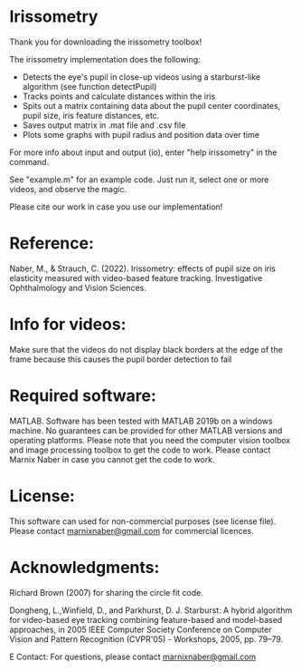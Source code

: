 # Irissometry

Thank you for downloading the irissometry toolbox!

The irissometry implementation does the following:
- Detects the eye's pupil in close-up videos using a starburst-like algorithm (see function detectPupil)
- Tracks points and calculate distances within the iris
- Spits out a matrix containing data about the pupil center coordinates, pupil size, iris feature distances, etc.
- Saves output matrix in .mat file and .csv file
- Plots some graphs with pupil radius and position data over time

For more info about input and output (io), enter "help irissometry" in the command.

See "example.m" for an example code. Just run it, select one or more videos, and observe the magic.

Please cite our work in case you use our implementation!

# Reference:
Naber, M., & Strauch, C. (2022). Irissometry: effects of pupil size on iris elasticity measured with video-based feature tracking.
Investigative Ophthalmology and Vision Sciences.

# Info for videos:
Make sure that the videos do not display black borders at the edge of the frame 
because this causes the pupil border detection to fail

# Required software:
MATLAB. Software has been tested with MATLAB 2019b on a windows machine. 
No guarantees can be provided for other MATLAB versions and operating platforms.
Please note that you need the computer vision toolbox and image processing toolbox to get the code to work.
Please contact Marnix Naber in case you cannot get the code to work.

# License:
This software can used for non-commercial purposes (see license file). Please contact marnixnaber@gmail.com for commercial licences.

# Acknowledgments:
Richard Brown (2007) for sharing the circle fit code.

Dongheng, L.,Winfield, D., and Parkhurst, D. J. Starburst:
A hybrid algorithm for video-based eye tracking combining
feature-based and model-based approaches, in 2005
IEEE Computer Society Conference on Computer Vision
and Pattern Recognition (CVPR'05) - Workshops, 2005,
pp. 79–79.

E Contact:
For questions, please contact marnixnaber@gmail.com
